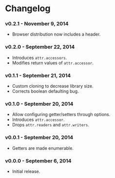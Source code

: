# Changelog

### v0.2.1 - November 9, 2014

- Browser distribution now includes a header.


### v0.2.0 - September 22, 2014

- Introduces `attr.accessors`.
- Modifies return values of `attr.accessor`.


### v0.1.1 - September 21, 2014

- Custom cloning to decrease library size.
- Corrects boolean defaulting bug.


### v0.1.0 - September 20, 2014

- Allow configuring getter/setters through options.
- Introduces `attr.accessor`.
- Drops `attr.readers` and `attr.writers`.


### v0.0.1 - September 20, 2014

- Getters are made enumerable.


### v0.0.0 - September 6, 2014

- Initial release.

